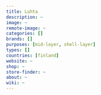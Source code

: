 ```yaml
---
title: Luhta
description: ~
image: ~
remote-image: ~
categories: []
brands: []
purposes: [mid-layer, shell-layer]
types: []
countries: [finland]
website: ~
shop: ~
store-finder: ~
about: ~
wiki: ~
---
```

